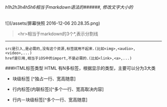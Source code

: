 ###### h1h2h3h4h5h6相当于markdown语法的######, 修改文字大小的
![](/assets/屏幕快照 2016-12-06 20.28.35.png)

>&lt;hr&gt;相当于markdown的3个*,表示分割线


***

```
src是引入,是必需的,没有这个资源,标签就用不起来.(比如<img>,<audio>,<video>,...)
href是引用,相当于iOS中的import,不是必需的.(比如<link>,<a>,...)
```
###HTML标签类型
HTML 有N多标签，根据显示的类型，主要可以分为3大类
- 块级标签
   [^独占一行、宽高随意]
- 行内标签(内联标签)[^多个一行、宽高取决内容]

-  行内－块级标签[^多个一行、宽高随意]


